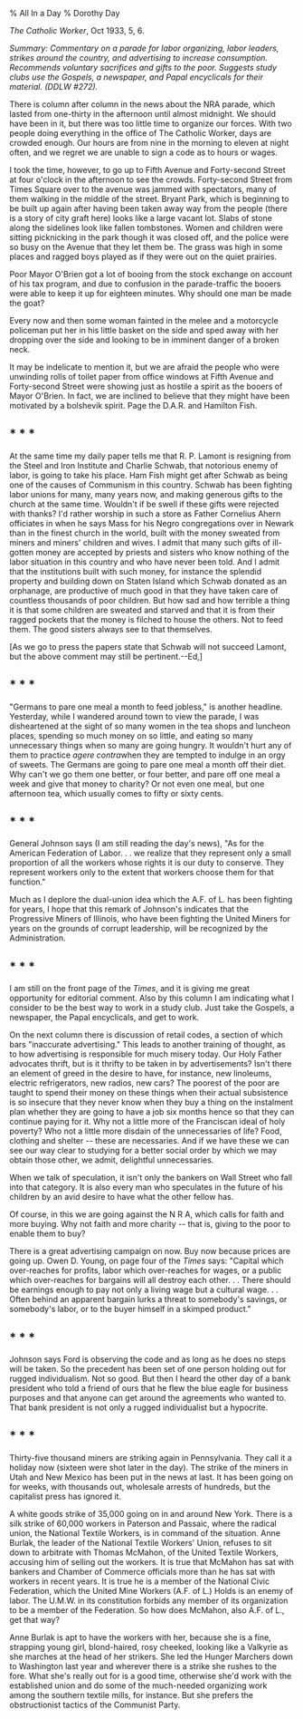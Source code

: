 % All In a Day
% Dorothy Day

*The Catholic Worker*, Oct 1933, 5, 6.

*Summary: Commentary on a parade for labor organizing, labor leaders,
strikes around the country, and advertising to increase consumption.
Recommends voluntary sacrifices and gifts to the poor. Suggests study
clubs use the Gospels, a newspaper, and Papal encyclicals for their
material. (DDLW \#272).*

There is column after column in the news about the NRA parade, which
lasted from one-thirty in the afternoon until almost midnight. We should
have been in it, but there was too little time to organize our forces.
With two people doing everything in the office of The Catholic Worker,
days are crowded enough. Our hours are from nine in the morning to
eleven at night often, and we regret we are unable to sign a code as to
hours or wages.

I took the time, however, to go up to Fifth Avenue and Forty-second
Street at four o'clock in the afternoon to see the crowds. Forty-second
Street from Times Square over to the avenue was jammed with spectators,
many of them walking in the middle of the street. Bryant Park, which is
beginning to be built up again after having been taken away way from the
people (there is a story of city graft here) looks like a large vacant
lot. Slabs of stone along the sidelines look like fallen tombstones.
Women and children were sitting picknicking in the park though it was
closed off, and the police were so busy on the Avenue that they let them
be. The grass was high in some places and ragged boys played as if they
were out on the quiet prairies.

Poor Mayor O'Brien got a lot of booing from the stock exchange on
account of his tax program, and due to confusion in the parade-traffic
the booers were able to keep it up for eighteen minutes. Why should one
man be made the goat?

Every now and then some woman fainted in the melee and a motorcycle
policeman put her in his little basket on the side and sped away with
her dropping over the side and looking to be in imminent danger of a
broken neck.

It may be indelicate to mention it, but we are afraid the people who
were unwinding rolls of toilet paper from office windows at Fifth Avenue
and Forty-second Street were showing just as hostile a spirit as the
booers of Mayor O'Brien. In fact, we are inclined to believe that they
might have been motivated by a bolshevik spirit. Page the D.A.R. and
Hamilton Fish.

## \* \* \*

At the same time my daily paper tells me that R. P. Lamont is resigning
from the Steel and Iron Institute and Charlie Schwab, that notorious
enemy of labor, is going to take his place. Ham Fish might get after
Schwab as being one of the causes of Communism in this country. Schwab
has been fighting labor unions for many, many years now, and making
generous gifts to the church at the same time. Wouldn't if be swell if
these gifts were rejected with thanks? I'd rather worship in such a
store as Father Cornelius Ahern officiates in when he says Mass for his
Negro congregations over in Newark than in the finest church in the
world, built with the money sweated from miners and miners' children and
wives. I admit that many such gifts of ill-gotten money are accepted by
priests and sisters who know nothing of the labor situation in this
country and who have never been told. And I admit that the institutions
built with such money, for instance the splendid property and building
down on Staten Island which Schwab donated as an orphanage, are
productive of much good in that they have taken care of countless
thousands of poor children. But how sad and how terrible a thing it is
that some children are sweated and starved and that it is from their
ragged pockets that the money is filched to house the others. Not to
feed them. The good sisters always see to that themselves.

[As we go to press the papers state that Schwab will not succeed Lamont,
but the above comment may still be pertinent.--Ed,]

## \* \* \*

"Germans to pare one meal a month to feed jobless," is another headline.
Yesterday, while I wandered around town to view the parade, I was
disheartened at the sight of so many women in the tea shops and luncheon
places, spending so much money on so little, and eating so many
unnecessary things when so many are going hungry. It wouldn't hurt any
of them to practice *agere contra*when they are tempted to indulge in an
orgy of sweets. The Germans are going to pare one meal a month off their
diet. Why can't we go them one better, or four better, and pare off one
meal a week and give that money to charity? Or not even one meal, but
one afternoon tea, which usually comes to fifty or sixty cents.

## \* \* \*

General Johnson says (I am still reading the day's news), "As for the
American Federation of Labor. . . we realize that they represent only a
small proportion of all the workers whose rights it is our duty to
conserve. They represent workers only to the extent that workers choose
them for that function."

Much as I deplore the dual-union idea which the A.F. of L. has been
fighting for years, I hope that this remark of Johnson's indicates that
the Progressive Miners of Illinois, who have been fighting the United
Miners for years on the grounds of corrupt leadership, will be
recognized by the Administration.

## \* \* \*

I am still on the front page of the *Times*, and it is giving me great
opportunity for editorial comment. Also by this column I am indicating
what I consider to be the best way to work in a study club. Just take
the Gospels, a newspaper, the Papal encyclicals, and get to work.

On the next column there is discussion of retail codes, a section of
which bars "inaccurate advertising." This leads to another training of
thought, as to how advertising is responsible for much misery today. Our
Holy Father advocates thrift, but is it thrifty to be taken in by
advertisements? Isn't there an element of greed in the desire to have,
for instance, new linoleums, electric refrigerators, new radios, new
cars? The poorest of the poor are taught to spend their money on these
things when their actual subsistence is so insecure that they never know
when they buy a thing on the instalment plan whether they are going to
have a job six months hence so that they can continue paying for it. Why
not a little more of the Franciscan ideal of holy poverty? Who not a
little more disdain of the unnecessaries of life? Food, clothing and
shelter -- these are necessaries. And if we have these we can see our
way clear to studying for a better social order by which we may obtain
those other, we admit, delightful unnecessaries.

When we talk of speculation, it isn't only the bankers on Wall Street
who fall into that category. It is also every man who speculates in the
future of his children by an avid desire to have what the other fellow
has.

Of course, in this we are going against the N R A, which calls for faith
and more buying. Why not faith and more charity -- that is, giving to
the poor to enable them to buy?

There is a great advertising campaign on now. Buy now because prices are
going up. Owen D. Young, on page four of the *Times* says: "Capital
which over-reaches for profits, labor which over-reaches for wages, or a
public which over-reaches for bargains will all destroy each other. . .
There should be earnings enough to pay not only a living wage but a
cultural wage. . . Often behind an apparent bargain lurks a threat to
somebody's savings, or somebody's labor, or to the buyer himself in a
skimped product."

## \* \* \*

Johnson says Ford is observing the code and as long as he does no steps
will be taken. So the precedent has been set of one person holding out
for rugged individualism. Not so good. But then I heard the other day of
a bank president who told a friend of ours that he flew the blue eagle
for business purposes and that anyone can get around the agreements who
wanted to. That bank president is not only a rugged individualist but a
hypocrite.

## \* \* \*

Thirty-five thousand miners are striking again in Pennsylvania. They
call it a holiday now (sixteen were shot later in the day). The strike
of the miners in Utah and New Mexico has been put in the news at last.
It has been going on for weeks, with thousands out, wholesale arrests of
hundreds, but the capitalist press has ignored it.

A white goods strike of 35,000 going on in and around New York. There is
a silk strike of 60,000 workers in Paterson and Passaic, where the
radical union, the National Textile Workers, is in command of the
situation. Anne Burlak, the leader of the National Textile Workers'
Union, refuses to sit down to arbitrate with Thomas McMahon, of the
United Textile Workers, accusing him of selling out the workers. It is
true that McMahon has sat with bankers and Chamber of Commerce officials
more than he has sat with workers in recent years. It is true he is a
member of the National Civic Federation, which the United Mine Workers
(A.F. of L.) Holds is an enemy of labor. The U.M.W. in its constitution
forbids any member of its organization to be a member of the Federation.
So how does McMahon, also A.F. of L., get that way?

Anne Burlak is apt to have the workers with her, because she is a fine,
strapping young girl, blond-haired, rosy cheeked, looking like a
Valkyrie as she marches at the head of her strikers. She led the Hunger
Marchers down to Washington last year and wherever there is a strike she
rushes to the fore. What she's really out for is a good time, otherwise
she'd work with the established union and do some of the much-needed
organizing work among the southern textile mills, for instance. But she
prefers the obstructionist tactics of the Communist Party.
